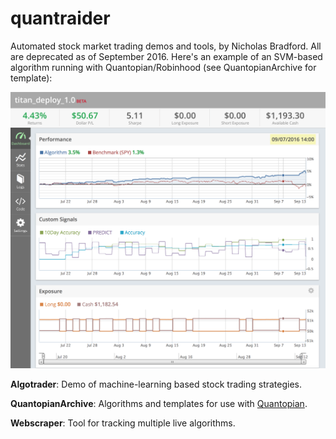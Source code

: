 # quantraider

Automated stock market trading demos and tools, by Nicholas Bradford. All are deprecated as of September 2016. Here's an example of an SVM-based algorithm running with Quantopian/Robinhood (see QuantopianArchive for template):

![Algorithm results](QuantopianArchive/live_deploy_quantopian.png "Algorithm results")

<b>Algotrader</b>: Demo of machine-learning based stock trading strategies.

<b>QuantopianArchive</b>: Algorithms and templates for use with [Quantopian](https://www.quantopian.com/).

<b>Webscraper</b>: Tool for tracking multiple live algorithms.
